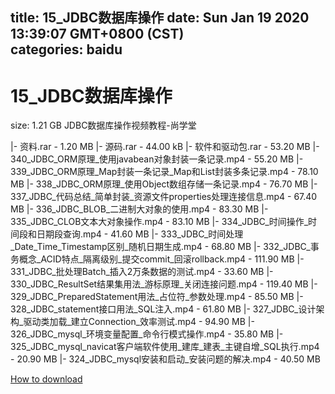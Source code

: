 
title: 15_JDBC数据库操作
date: Sun Jan 19 2020 13:39:07 GMT+0800 (CST)    
categories: baidu
---

# 15_JDBC数据库操作
size: 1.21 GB
 JDBC数据库操作视频教程-尚学堂
 
|- 资料.rar - 1.20 MB
|- 源码.rar - 44.00 kB
|- 软件和驱动包.rar - 53.20 MB
|- 340_JDBC_ORM原理_使用javabean对象封装一条记录.mp4 - 55.20 MB
|- 339_JDBC_ORM原理_Map封装一条记录_Map和List封装多条记录.mp4 - 78.10 MB
|- 338_JDBC_ORM原理_使用Object数组存储一条记录.mp4 - 76.70 MB
|- 337_JDBC_代码总结_简单封装_资源文件properties处理连接信息.mp4 - 67.40 MB
|- 336_JDBC_BLOB_二进制大对象的使用.mp4 - 83.30 MB
|- 335_JDBC_CLOB文本大对象操作.mp4 - 83.10 MB
|- 334_JDBC_时间操作_时间段和日期段查询.mp4 - 41.60 MB
|- 333_JDBC_时间处理_Date_Time_Timestamp区别_随机日期生成.mp4 - 68.80 MB
|- 332_JDBC_事务概念_ACID特点_隔离级别_提交commit_回滚rollback.mp4 - 111.90 MB
|- 331_JDBC_批处理Batch_插入2万条数据的测试.mp4 - 33.60 MB
|- 330_JDBC_ResultSet结果集用法_游标原理_关闭连接问题.mp4 - 119.40 MB
|- 329_JDBC_PreparedStatement用法_占位符_参数处理.mp4 - 85.50 MB
|- 328_JDBC_statement接口用法_SQL注入.mp4 - 61.80 MB
|- 327_JDBC_设计架构_驱动类加载_建立Connection_效率测试.mp4 - 94.90 MB
|- 326_JDBC_mysql_环境变量配置_命令行模式操作.mp4 - 35.80 MB
|- 325_JDBC_mysql_navicat客户端软件使用_建库_建表_主键自增_SQL执行.mp4 - 20.90 MB
|- 324_JDBC_mysql安装和启动_安装问题的解决.mp4 - 40.50 MB

[How to download](https://bpcam.bemobtrk.com/go/2ceec3aa-1ca2-46d6-b9ff-aaa5c184517c?jno=3707)